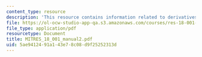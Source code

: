 ```yaml
---
content_type: resource
description: 'This resource contains information related to derivatives. '
file: https://ol-ocw-studio-app-qa.s3.amazonaws.com/courses/res-18-001-calculus-online-textbook-spring-2005/5ae9412491a143e78c08d9f25252313d_MITRES_18_001_manual2.pdf
file_type: application/pdf
resourcetype: Document
title: MITRES_18_001_manual2.pdf
uid: 5ae94124-91a1-43e7-8c08-d9f25252313d
---
```

